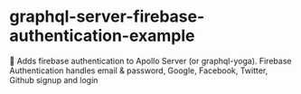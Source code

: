 # graphql-server-firebase-authentication-example
🔑 Adds firebase authentication to Apollo Server (or graphql-yoga). Firebase Authentication handles email &amp; password, Google, Facebook, Twitter, Github signup and login
